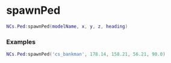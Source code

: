 # spawnPed

```lua
NCs.Ped:spawnPed(modelName, x, y, z, heading)
```

### Examples

```lua
NCs.Ped:spawnPed('cs_bankman', 178.14, 158.21, 56.21, 90.0)
```